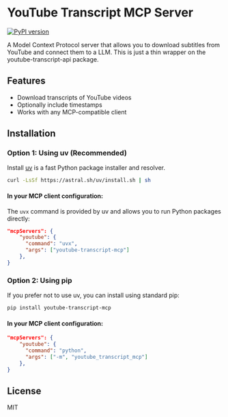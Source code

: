 # YouTube Transcript MCP Server

[![PyPI version](https://img.shields.io/pypi/v/youtube-transcript-mcp.svg)](https://pypi.org/project/youtube-transcript-mcp/)

A Model Context Protocol server that allows you to download subtitles from YouTube and connect them to a LLM. This is just a thin wrapper on the youtube-transcript-api package.

## Features

- Download transcripts of YouTube videos
- Optionally include timestamps
- Works with any MCP-compatible client

## Installation

### Option 1: Using uv (Recommended)

Install [uv](https://github.com/astral-sh/uv) is a fast Python package installer and resolver.

```bash
curl -LsSf https://astral.sh/uv/install.sh | sh
```

#### In your MCP client configuration:

The `uvx` command is provided by uv and allows you to run Python packages directly:

```json
"mcpServers": {
    "youtube": {
      "command": "uvx",
      "args": ["youtube-transcript-mcp"]
    },
}
```

### Option 2: Using pip

If you prefer not to use uv, you can install using standard pip:

```bash
pip install youtube-transcript-mcp
```

#### In your MCP client configuration:

```json
"mcpServers": {
    "youtube": {
      "command": "python",
      "args": ["-m", "youtube_transcript_mcp"]
    },
}
```

## License

MIT